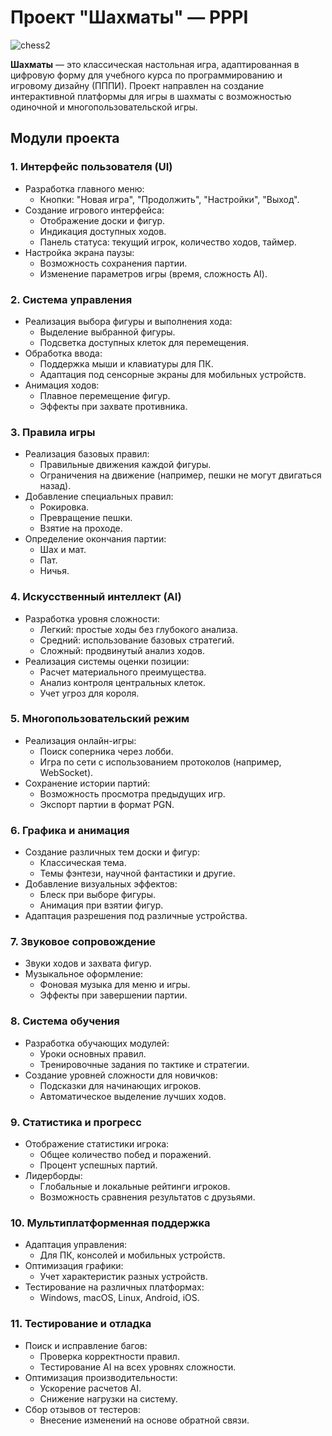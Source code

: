# Проект "Шахматы" — PPPI

![chess2](https://github.com/user-attachments/assets/2a9f23c2-e42a-4bd6-9cdb-d5a6957d0be5)

**Шахматы** — это классическая настольная игра, адаптированная в цифровую форму для учебного курса по программированию и игровому дизайну (ПППИ). Проект направлен на создание интерактивной платформы для игры в шахматы с возможностью одиночной и многопользовательской игры.

## Модули проекта

### 1. **Интерфейс пользователя (UI)**
   - Разработка главного меню:
     - Кнопки: "Новая игра", "Продолжить", "Настройки", "Выход".
   - Создание игрового интерфейса:
     - Отображение доски и фигур.
     - Индикация доступных ходов.
     - Панель статуса: текущий игрок, количество ходов, таймер.
   - Настройка экрана паузы:
     - Возможность сохранения партии.
     - Изменение параметров игры (время, сложность AI).

### 2. **Система управления**
   - Реализация выбора фигуры и выполнения хода:
     - Выделение выбранной фигуры.
     - Подсветка доступных клеток для перемещения.
   - Обработка ввода:
     - Поддержка мыши и клавиатуры для ПК.
     - Адаптация под сенсорные экраны для мобильных устройств.
   - Анимация ходов:
     - Плавное перемещение фигур.
     - Эффекты при захвате противника.

### 3. **Правила игры**
   - Реализация базовых правил:
     - Правильные движения каждой фигуры.
     - Ограничения на движение (например, пешки не могут двигаться назад).
   - Добавление специальных правил:
     - Рокировка.
     - Превращение пешки.
     - Взятие на проходе.
   - Определение окончания партии:
     - Шах и мат.
     - Пат.
     - Ничья.

### 4. **Искусственный интеллект (AI)**
   - Разработка уровня сложности:
     - Легкий: простые ходы без глубокого анализа.
     - Средний: использование базовых стратегий.
     - Сложный: продвинутый анализ ходов.
   - Реализация системы оценки позиции:
     - Расчет материального преимущества.
     - Анализ контроля центральных клеток.
     - Учет угроз для короля.

### 5. **Многопользовательский режим**
   - Реализация онлайн-игры:
     - Поиск соперника через лобби.
     - Игра по сети с использованием протоколов (например, WebSocket).
   - Сохранение истории партий:
     - Возможность просмотра предыдущих игр.
     - Экспорт партии в формат PGN.

### 6. **Графика и анимация**
   - Создание различных тем доски и фигур:
     - Классическая тема.
     - Темы фэнтези, научной фантастики и другие.
   - Добавление визуальных эффектов:
     - Блеск при выборе фигуры.
     - Анимация при взятии фигур.
   - Адаптация разрешения под различные устройства.

### 7. **Звуковое сопровождение**
   - Звуки ходов и захвата фигур.
   - Музыкальное оформление:
     - Фоновая музыка для меню и игры.
     - Эффекты при завершении партии.

### 8. **Система обучения**
   - Разработка обучающих модулей:
     - Уроки основных правил.
     - Тренировочные задания по тактике и стратегии.
   - Создание уровней сложности для новичков:
     - Подсказки для начинающих игроков.
     - Автоматическое выделение лучших ходов.

### 9. **Статистика и прогресс**
   - Отображение статистики игрока:
     - Общее количество побед и поражений.
     - Процент успешных партий.
   - Лидерборды:
     - Глобальные и локальные рейтинги игроков.
     - Возможность сравнения результатов с друзьями.

### 10. **Мультиплатформенная поддержка**
   - Адаптация управления:
     - Для ПК, консолей и мобильных устройств.
   - Оптимизация графики:
     - Учет характеристик разных устройств.
   - Тестирование на различных платформах:
     - Windows, macOS, Linux, Android, iOS.

### 11. **Тестирование и отладка**
   - Поиск и исправление багов:
     - Проверка корректности правил.
     - Тестирование AI на всех уровнях сложности.
   - Оптимизация производительности:
     - Ускорение расчетов AI.
     - Снижение нагрузки на систему.
   - Сбор отзывов от тестеров:
     - Внесение изменений на основе обратной связи.
